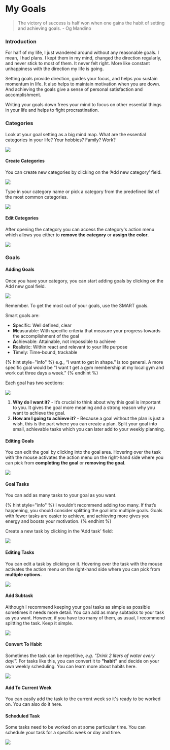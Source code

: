 # My Goals

> The victory of success is half won when one gains the habit of setting and achieving goals. - Og Mandino

### Introduction

For half of my life, I just wandered around without any reasonable goals. I mean, I had plans. I kept them in my mind, changed the direction regularly, and never stick to most of them. It never felt right. More like constant unhappiness with the direction my life is going.

Setting goals provide direction, guides your focus, and helps you sustain momentum in life. It also helps to maintain motivation when you are down. And achieving the goals give a sense of personal satisfaction and accomplishment.

Writing your goals down frees your mind to focus on other essential things in your life and helps to fight procrastination.

### Categories

Look at your goal setting as a big mind map. What are the essential categories in your life? Your hobbies? Family? Work?

![](.gitbook/assets/categories.png)

#### Create Categories

You can create new categories by clicking on the ‘Add new category’ field.

![](.gitbook/assets/addcategory.png)

Type in your category name or pick a category from the predefined list of the most common categories.

![](.gitbook/assets/categoriespick.png)

#### Edit Categories

After opening the category you can access the category's action menu which allows you either to **remove the category** or **assign the color**.

![](.gitbook/assets/categoryactionmenu.png)

### Goals

#### Adding Goals

Once you have your category, you can start adding goals by clicking on the Add new goal field.

![](.gitbook/assets/addgoal.png)

Remember. To get the most out of your goals, use the SMART goals.

Smart goals are:

* **S**pecific: Well defined, clear
* **M**easurable: With specific criteria that measure your progress towards the accomplishment of the goal
* **A**chievable: Attainable, not impossible to achieve
* **R**ealistic: Within react and relevant to your life purpose
* **T**imely: Time-bound, trackable

{% hint style="info" %}
e.g., “I want to get in shape.” is too general. A more specific goal would be “I want t get a gym membership at my local gym and work out three days a week.”
{% endhint %}

Each goal has two sections:

![](.gitbook/assets/goalsections.png)

1. **Why do I want it?** - It’s crucial to think about why this goal is important to you. It gives the goal more meaning and a strong reason why you want to achieve the goal.
2. **How am I going to achieve it?** - Because a goal without the plan is just a wish, this is the part where you can create a plan. Split your goal into small, achievable tasks which you can later add to your weekly planning.

#### Editing Goals

You can edit the goal by clicking into the goal area. Hovering over the task with the mouse activates the action menu on the right-hand side where you can pick from **completing the goal** or **removing the goal**.

![](.gitbook/assets/goalactions.png)

#### Goal Tasks

You can add as many tasks to your goal as you want.

{% hint style="info" %}
I wouldn’t recommend adding too many. If that’s happening, you should consider splitting the goal into multiple goals. Goals with fewer tasks are easier to achieve, and achieving more gives you energy and boosts your motivation.
{% endhint %}

Create a new task by clicking in the ‘Add task’ field:

![](.gitbook/assets/addtask.png)

#### Editing Tasks

You can edit a task by clicking on it. Hovering over the task with the mouse activates the action menu on the right-hand side where you can pick from **multiple options.**

![](.gitbook/assets/tasksactionmenu.png)



#### Add Subtask

Although I recommend keeping your goal tasks as simple as possible sometimes it needs more detail. You can add as many subtasks to your task as you want. However, if you have too many of them, as usual, I recommend splitting the task. Keep it simple.

![](.gitbook/assets/addsubtask.png)

#### Convert To Habit

Sometimes the task can be repetitive, _e.g. "Drink 2 liters of water every day!"._ For tasks like this, you can convert it to **"habit"** and decide on your own weekly scheduling. You can learn more about habits here.

![](.gitbook/assets/habitfromgoal.png)

#### Add To Current Week

You can easily add the task to the current week so it's ready to be worked on. You can also do it here.

#### Scheduled Task

Some tasks need to be worked on at some particular time. You can schedule your task for a specific week or day and time.

![](.gitbook/assets/scheduletask.png)

